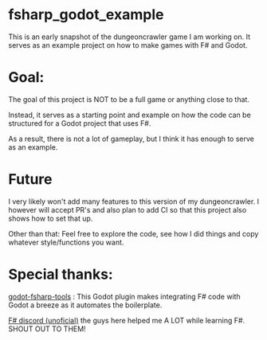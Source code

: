 # fsharp_godot_example
This is an early snapshot of the dungeoncrawler game I am working on. It serves as an example project on how to make games with F# and Godot.

# Goal:
The goal of this project is NOT to be a full game or anything close to that.

Instead, it serves as a starting point and example on how the code can be structured for a Godot project that uses F#.

As a result, there is not a lot of gameplay, but I think it has enough to serve as an example.

# Future

I very likely won't add many features to this version of my dungeoncrawler. I however will accept PR's and also plan to add CI so that this project also shows how to set that up.

Other than that: Feel free to explore the code, see how I did things and copy whatever style/functions you want.

# Special thanks:

[godot-fsharp-tools](https://github.com/willnationsdev/godot-fsharp-tools) : This Godot plugin makes integrating F# code with Godot a breeze as it automates the boilerplate.

[F# discord (unoficial)](https://discord.gg/w5BW3DUrEA) the guys here helped me A LOT while learning F#. SHOUT OUT TO THEM!

